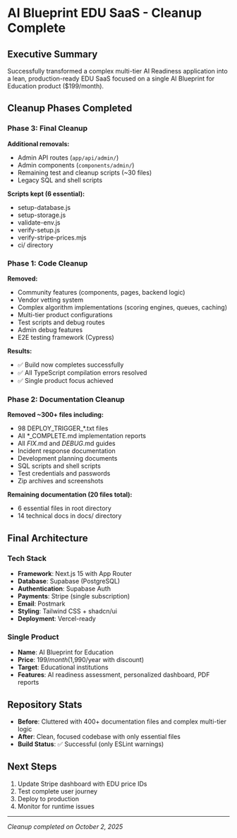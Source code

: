 # AI Blueprint EDU SaaS - Cleanup Complete

## Executive Summary
Successfully transformed a complex multi-tier AI Readiness application into a lean, production-ready EDU SaaS focused on a single AI Blueprint for Education product ($199/month).

## Cleanup Phases Completed

### Phase 3: Final Cleanup
**Additional removals:**
- Admin API routes (`app/api/admin/`)
- Admin components (`components/admin/`)
- Remaining test and cleanup scripts (~30 files)
- Legacy SQL and shell scripts

**Scripts kept (6 essential):**
- setup-database.js
- setup-storage.js
- validate-env.js
- verify-setup.js
- verify-stripe-prices.mjs
- ci/ directory

### Phase 1: Code Cleanup
**Removed:**
- Community features (components, pages, backend logic)
- Vendor vetting system
- Complex algorithm implementations (scoring engines, queues, caching)
- Multi-tier product configurations
- Test scripts and debug routes
- Admin debug features
- E2E testing framework (Cypress)

**Results:**
- ✅ Build now completes successfully
- ✅ All TypeScript compilation errors resolved
- ✅ Single product focus achieved

### Phase 2: Documentation Cleanup
**Removed ~300+ files including:**
- 98 DEPLOY_TRIGGER_*.txt files
- All *_COMPLETE.md implementation reports
- All *_FIX_*.md and *_DEBUG_*.md guides
- Incident response documentation
- Development planning documents
- SQL scripts and shell scripts
- Test credentials and passwords
- Zip archives and screenshots

**Remaining documentation (20 files total):**
- 6 essential files in root directory
- 14 technical docs in docs/ directory

## Final Architecture

### Tech Stack
- **Framework**: Next.js 15 with App Router
- **Database**: Supabase (PostgreSQL)
- **Authentication**: Supabase Auth
- **Payments**: Stripe (single subscription)
- **Email**: Postmark
- **Styling**: Tailwind CSS + shadcn/ui
- **Deployment**: Vercel-ready

### Single Product
- **Name**: AI Blueprint for Education
- **Price**: $199/month ($1,990/year with discount)
- **Target**: Educational institutions
- **Features**: AI readiness assessment, personalized dashboard, PDF reports

## Repository Stats
- **Before**: Cluttered with 400+ documentation files and complex multi-tier logic
- **After**: Clean, focused codebase with only essential files
- **Build Status**: ✅ Successful (only ESLint warnings)

## Next Steps
1. Update Stripe dashboard with EDU price IDs
2. Test complete user journey
3. Deploy to production
4. Monitor for runtime issues

---
*Cleanup completed on October 2, 2025*